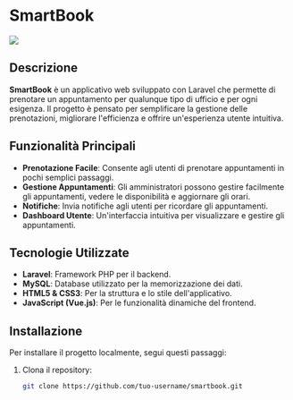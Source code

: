 # SmartBook

<img src="https://icons.iconarchive.com/icons/aha-soft/large-calendar/48/Calendar-icon.png"></img>

## Descrizione
**SmartBook** è un applicativo web sviluppato con Laravel che permette di prenotare un appuntamento per qualunque tipo di ufficio e per ogni esigenza. Il progetto è pensato per semplificare la gestione delle prenotazioni, migliorare l'efficienza e offrire un'esperienza utente intuitiva.

## Funzionalità Principali
- **Prenotazione Facile**: Consente agli utenti di prenotare appuntamenti in pochi semplici passaggi.
- **Gestione Appuntamenti**: Gli amministratori possono gestire facilmente gli appuntamenti, vedere le disponibilità e aggiornare gli orari.
- **Notifiche**: Invia notifiche agli utenti per ricordare gli appuntamenti.
- **Dashboard Utente**: Un'interfaccia intuitiva per visualizzare e gestire gli appuntamenti.

## Tecnologie Utilizzate
- **Laravel**: Framework PHP per il backend.
- **MySQL**: Database utilizzato per la memorizzazione dei dati.
- **HTML5 & CSS3**: Per la struttura e lo stile dell'applicativo.
- **JavaScript (Vue.js)**: Per le funzionalità dinamiche del frontend.

## Installazione
Per installare il progetto localmente, segui questi passaggi:

1. Clona il repository:
   ```bash
   git clone https://github.com/tuo-username/smartbook.git
